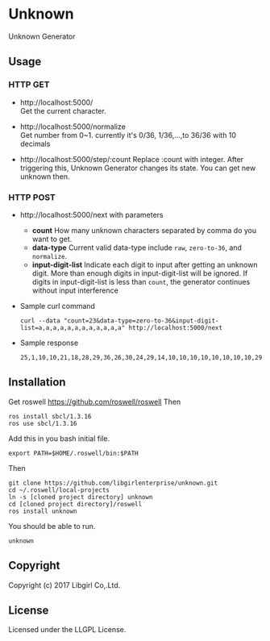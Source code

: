 # Unknown
Unknown Generator

## Usage
### HTTP GET

- http://localhost:5000/			
    Get the current character.

- http://localhost:5000/normalize     	
    Get number from 0~1. currently it's 0/36, 1/36,...,to 36/36 with 10 decimals

- http://localhost:5000/step/:count
    Replace :count with integer. After triggering this, Unknown Generator changes its state. You can get new unknown then.

### HTTP POST

- http://localhost:5000/next	with parameters
    - **count**
        How many unknown characters separated by comma do you want to get.
    - **data-type**
        Current valid data-type include ``raw``, ``zero-to-36``, and ``normalize``.
    - **input-digit-list**
        Indicate each digit to input after getting an unknown digit. More than enough digits in input-digit-list will be ignored. If digits in input-digit-list is less than ``count``, the generator continues without input interference

- Sample curl command
    ```
    curl --data "count=23&data-type=zero-to-36&input-digit-list=a,a,a,a,a,a,a,a,a,a,a,a" http://localhost:5000/next
    ```

- Sample response
    ```
    25,1,10,10,21,18,28,29,36,26,30,24,29,14,10,10,10,10,10,10,10,10,29
    ```

## Installation
Get roswell https://github.com/roswell/roswell Then
```
ros install sbcl/1.3.16
ros use sbcl/1.3.16
```

Add this in you bash initial file.
```
export PATH=$HOME/.roswell/bin:$PATH
```
Then
```
git clone https://github.com/libgirlenterprise/unknown.git
cd ~/.roswell/local-projects
ln -s [cloned project directory] unknown
cd [cloned project directory]/roswell
ros install unknown
```
You should be able to run.
```
unknown 
```
## Copyright
Copyright (c) 2017 Libgirl Co,.Ltd.

## License
Licensed under the LLGPL License.
